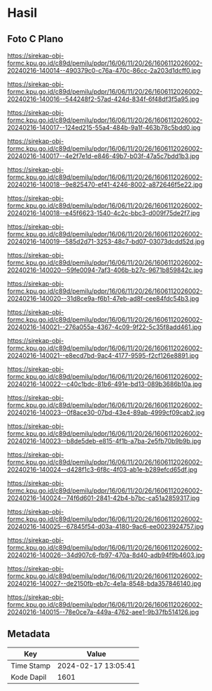 # Hasil

## Foto C Plano

https://sirekap-obj-formc.kpu.go.id/c89d/pemilu/pdpr/16/06/11/20/26/1606112026002-20240216-140014--490379c0-c76a-470c-86cc-2a203d1dcff0.jpg

https://sirekap-obj-formc.kpu.go.id/c89d/pemilu/pdpr/16/06/11/20/26/1606112026002-20240216-140016--544248f2-57ad-424d-834f-6f48df3f5a95.jpg

https://sirekap-obj-formc.kpu.go.id/c89d/pemilu/pdpr/16/06/11/20/26/1606112026002-20240216-140017--124ed215-55a4-484b-9a1f-463b78c5bdd0.jpg

https://sirekap-obj-formc.kpu.go.id/c89d/pemilu/pdpr/16/06/11/20/26/1606112026002-20240216-140017--4e2f7e1d-e846-49b7-b03f-47a5c7bdd1b3.jpg

https://sirekap-obj-formc.kpu.go.id/c89d/pemilu/pdpr/16/06/11/20/26/1606112026002-20240216-140018--9e825470-ef41-4246-8002-a872646f5e22.jpg

https://sirekap-obj-formc.kpu.go.id/c89d/pemilu/pdpr/16/06/11/20/26/1606112026002-20240216-140018--e45f6623-1540-4c2c-bbc3-d009f75de2f7.jpg

https://sirekap-obj-formc.kpu.go.id/c89d/pemilu/pdpr/16/06/11/20/26/1606112026002-20240216-140019--585d2d71-3253-48c7-bd07-03073dcdd52d.jpg

https://sirekap-obj-formc.kpu.go.id/c89d/pemilu/pdpr/16/06/11/20/26/1606112026002-20240216-140020--59fe0094-7af3-406b-b27c-9671b859842c.jpg

https://sirekap-obj-formc.kpu.go.id/c89d/pemilu/pdpr/16/06/11/20/26/1606112026002-20240216-140020--31d8ce9a-f6b1-47eb-ad8f-cee84fdc54b3.jpg

https://sirekap-obj-formc.kpu.go.id/c89d/pemilu/pdpr/16/06/11/20/26/1606112026002-20240216-140021--276a055a-4367-4c09-9f22-5c35f8add461.jpg

https://sirekap-obj-formc.kpu.go.id/c89d/pemilu/pdpr/16/06/11/20/26/1606112026002-20240216-140021--e8ecd7bd-9ac4-4177-9595-f2cf126e8891.jpg

https://sirekap-obj-formc.kpu.go.id/c89d/pemilu/pdpr/16/06/11/20/26/1606112026002-20240216-140022--c40c1bdc-81b6-491e-bd13-089b3686b10a.jpg

https://sirekap-obj-formc.kpu.go.id/c89d/pemilu/pdpr/16/06/11/20/26/1606112026002-20240216-140023--0f8ace30-07bd-43e4-89ab-4999cf09cab2.jpg

https://sirekap-obj-formc.kpu.go.id/c89d/pemilu/pdpr/16/06/11/20/26/1606112026002-20240216-140023--b8de5deb-e815-4f1b-a7ba-2e5fb70b9b9b.jpg

https://sirekap-obj-formc.kpu.go.id/c89d/pemilu/pdpr/16/06/11/20/26/1606112026002-20240216-140024--d428f1c3-6f8c-4f03-ab1e-b289efcd65df.jpg

https://sirekap-obj-formc.kpu.go.id/c89d/pemilu/pdpr/16/06/11/20/26/1606112026002-20240216-140024--74f6d601-2841-42b4-b7bc-ca51a2859317.jpg

https://sirekap-obj-formc.kpu.go.id/c89d/pemilu/pdpr/16/06/11/20/26/1606112026002-20240216-140025--67845f54-d03a-4180-9ac6-ee0023924757.jpg

https://sirekap-obj-formc.kpu.go.id/c89d/pemilu/pdpr/16/06/11/20/26/1606112026002-20240216-140026--34d907c6-fb97-470a-8d40-adb94f9b4603.jpg

https://sirekap-obj-formc.kpu.go.id/c89d/pemilu/pdpr/16/06/11/20/26/1606112026002-20240216-140027--de2150fb-eb7c-4e1a-8548-bda357846140.jpg

https://sirekap-obj-formc.kpu.go.id/c89d/pemilu/pdpr/16/06/11/20/26/1606112026002-20240216-140015--78e0ce7a-449a-4762-aee1-9b37fb514126.jpg


## Metadata

| Key        | Value               |
| ---------- | ------------------- |
| Time Stamp | 2024-02-17 13:05:41 |
| Kode Dapil | 1601                |



